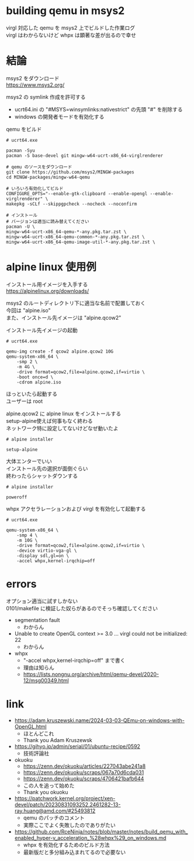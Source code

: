 # building qemu in msys2

virgl 対応した qemu を msys2 上でビルドした作業ログ  
virgl はわからないけど whpx は顕著な差が出るので幸せ

# 結論

msys2 をダウンロード  
https://www.msys2.org/

msys2 の symlink 作成を許可する  
- ucrt64.ini の "#MSYS=winsymlinks:nativestrict" の先頭 "#" を削除する  
- windows の開発者モードを有効化する

qemu をビルド
```
# ucrt64.exe

pacman -Syu
pacman -S base-devel git mingw-w64-ucrt-x86_64-virglrenderer

# qemu のソースをダウンロード
git clone https://github.com/msys2/MINGW-packages
cd MINGW-packages/mingw-w64-qemu

# いろいろ有効化してビルド
CONFIGURE_OPTS="--enable-gtk-clipboard --enable-opengl --enable-virglrenderer" \  
makepkg -sCLf --skippgpcheck --nocheck --noconfirm

# インストール
# バージョンは適当に読み替えてください
pacman -U \
mingw-w64-ucrt-x86_64-qemu-*-any.pkg.tar.zst \
mingw-w64-ucrt-x86_64-qemu-common-*-any.pkg.tar.zst \
mingw-w64-ucrt-x86_64-qemu-image-util-*-any.pkg.tar.zst \
```

# alpine linux 使用例

インストール用イメージを入手する  
https://alpinelinux.org/downloads/  

msys2 のルートディレクトリ下に適当な名前で配置しておく  
今回は "alpine.iso"  
また、インストール先イメージは "alpine.qcow2"

インストール先イメージの起動  

```
# ucrt64.exe

qemu-img create -f qcow2 alpine.qcow2 10G
qemu-system-x86_64 \
    -smp 2 \
    -m 4G \
    -drive format=qcow2,file=alpine.qcow2,if=virtio \
    -boot once=d \
    -cdrom alpine.iso
```

ほっといたら起動する  
ユーザーは root  

alpine.qcow2 に alpine linux をインストールする  
setup-alpine使えば何事もなく終わる  
ネットワーク特に設定してないけどなぜ動いたよ

```
# alpine installer

setup-alpine
```

大体エンターでいい  
インストール先の選択が面倒ぐらい  
終わったらシャットダウンする

```
# alpine installer

poweroff
```

whpx アクセラレーションおよび virgl を有効化して起動する

```
# ucrt64.exe

qemu-system-x86_64 \
    -smp 4 \
    -m 10G \
    -drive format=qcow2,file=alpine.qcow2,if=virtio \
    -device virtio-vga-gl \
    -display sdl,gl=on \
    -accel whpx,kernel-irqchip=off
```

# errors

オプション適当に試すしかない  
0101/makefile に検証した奴らがあるのでそっち確認してください

- segmentation fault
    - わからん
- Unable to create OpenGL context >= 3.0 ... virgl could not be initialized: 22
    - わからん
- whpx
    - "\-accel whpx,kernel-irqchip=off" まで書く
    - 理由は知らん
    - https://lists.nongnu.org/archive/html/qemu-devel/2020-12/msg00349.html

# link

- https://adam.kruszewski.name/2024-03-03-QEmu-on-windows-with-OpenGL.html
    - ほとんどこれ
    - Thank you Adam Kruszewsk
- https://gihyo.jp/admin/serial/01/ubuntu-recipe/0592
    - 技術評論社
- okuoku
    - https://zenn.dev/okuoku/articles/227043abe241a8
    - https://zenn.dev/okuoku/scraps/067a70d6cda031
    - https://zenn.dev/okuoku/scraps/4706421bafb644
    - この人を追って始めた
    - Thank you okuoku
- https://patchwork.kernel.org/project/xen-devel/patch/20230831093252.2461282-13-ray.huang@amd.com/#25493812
    - qemu のパッチのコメント
    - 実際ここでよく失敗したのでありがたい
- https://github.com/RceNinja/notes/blob/master/notes/build_qemu_with_enabled_hyper-v_acceleration_%28whpx%29_on_windows.md
    - whpx を有効化するためのビルド方法
    - 最新版だと多分組み込まれてるので必要ない